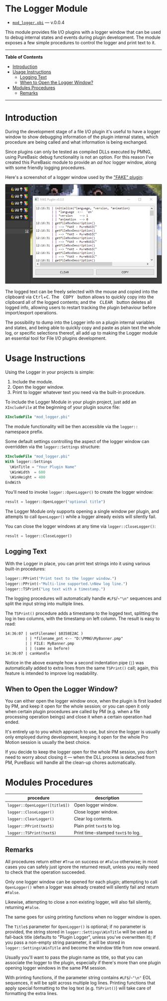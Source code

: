 # The Logger Module

- [`mod_logger.pbi`][mod_logger] — v.0.0.4

This module provides file I/O plugins with a logger window that can be used to debug internal states and events during plugin development.
The module exposes a few simple procedures to control the logger and print text to it.

-----

**Table of Contents**

<!-- MarkdownTOC autolink="true" bracket="round" autoanchor="false" lowercase="only_ascii" uri_encoding="true" levels="1,2" -->

- [Introduction](#introduction)
- [Usage Instructions](#usage-instructions)
    - [Logging Text](#logging-text)
    - [When to Open the Logger Window?](#when-to-open-the-logger-window)
- [Modules Procedures](#modules-procedures)
    - [Remarks](#remarks)

<!-- /MarkdownTOC -->

-----

# Introduction

During the development stage of a file I/O plugin it's useful to have a logger window to show debugging information of the plugin internal states, which procedure are being called and what information is being exchanged.

Since plugins can only be tested as compiled DLLs executed by PMNG, using PureBasic debug functionality is not an option.
For this reason I've created this PureBasic module to provide an _ad hoc_ logger window, along with some friendly logging procedures.

Here's a screenshot of a logger window used by the ["FAKE" plugin][PoC fake]:

![screenshot log window][screenshot logger]

The logged text can be freely selected with the mouse and copied into the clipboard via <kbd>Ctrl</kbd>+<kbd>C</kbd>.
The <kbd>&nbsp;COPY&nbsp;</kbd> button allows to quickly copy into the clipboard all of the logged contents; and the <kbd>&nbsp;CLEAR&nbsp;</kbd> button deletes all logged info, allowing users to restart tracking the plugin behaviour before import/export operations.

The possibility to dump into the Logger info on a plugin internal variables and states, and being able to quickly copy and paste as plain text the whole log, or specific selections thereof, all add up to making the Logger module an essential tool for File I/O plugins development.

# Usage Instructions

Using the Logger in your projects is simple:

1. Include the module.
2. Open the logger window.
3. Print to logger whatever text you need via the built-in procedure.

To include the Logger Module in your plugin project, just add an `XIncludeFile` at the beginning of your plugin source file:

```purebasic
XIncludeFile "mod_logger.pbi"
```

The module functionality will be then accessible via the `logger::` namespace prefix.

Some default settings controlling the aspect of the logger window can overridden via the `logger::Settings` structure:

```purebasic
XIncludeFile "mod_logger.pbi"
With logger::Settings
  \WinTitle = "Your Plugin Name"
  \WinWidth  = 600
  \WinHeight = 400
EndWith
```

You'll need to invoke `logger::OpenLogger()` to create the logger window:

```purebasic
result = logger::OpenLogger("optional title")
```

The Logger Module only supports opening a single window per plugin, and attempts to call `OpenLogger()` while a logger already exists will silently fail.

You can close the logger windows at any time via `logger::CloseLogger()`:

```purebasic
result = logger::CloseLogger()
```

## Logging Text

With the Logger in place, you can print text strings into it using various built-in procedures:

```purebasic
logger::PPrint("Print text to the logger window.")
logger::PPrint(~"Multi-line supported.\nNew log line.")
logger::TSPrint("Log text with a timestamp.")
```

The logging procedures will automatically handle `#LF$`/`~"\n"` sequences and split the input string into multiple lines.

The `TSPrint()` procedure adds a timestamp to the logged text, splitting the log in two columns, with the timestamp on left column.
The result is easy to read:

```
14:36:07 | setFilename( $0358E2AC )
         | | *filename_pnt <-- "D:\PMNG\MyBanner.pmp"
         | | FILE: MyBanner.pmp
         | | (same as before)
14:36:07 | canHandle
```

Notice in the above example how a second indentation pipe (`|`) was automatically added to extra lines from the same `TSPrint()` call; again, this feature is intended to improve log readability.

## When to Open the Logger Window?

You can either open the logger window once, when the plugin is first loaded by PM, and keep it open for the whole session; or you can open it only when certain plugin procedures are called by PM (e.g. when a file processing operation beings) and close it when a certain operation had ended.

It's entirely up to you which approach to use, but since the logger is usually only employed during development, keeping it open for the whole Pro Motion session is usually the best choice.

If you decide to keep the logger open for the whole PM session, you don't need to worry about closing it — when the DLL process is detached from PM, PureBasic will handle all the clean-up chores automatically.

# Modules Procedures


|           procedure            |            description             |
|--------------------------------|------------------------------------|
| `logger::OpenLogger([title$])` | Open logger window.                |
| `logger::CloseLogger()`        | Close logger window.               |
| `logger::ClearLogger()`        | Clear log contents.                |
| `logger::PPrint(text$)`        | Plain print `text$` to log.        |
| `logger::TSPrint(text$)`       | Print time-stamped `text$` to log. |

## Remarks

All procedures return either `#True` on success or `#False` otherwise; in most cases you can safely just ignore the returned result, unless you really need to check that the operation succeeded.

Only one logger window can be opened for each plugin; attempting to call `OpenLogger()` when a logger was already created will silently fail and return `#False`.

Likewise, attempting to close a non existing logger, will also fail silently, returning `#False`.

The same goes for using printing functions when no logger window is open.

The `Title$` parameter for `OpenLogger()` is optional; if no parameter is provided, the string stored in `logger::Settings\WinTitle` will be used as fall-back title (defaults to "Plugin Logger", unless you've overwritten it); if you pass a non-empty string parameter, it will be stored in `logger::Settings\WinTitle` and become the window title from now onward.

Usually you'll want to pass the plugin name as title, so that you can associate the logger to the plugin, especially if there's more than one plugin opening logger windows in the same PM session.

With printing functions, if the parameter string contains `#LF$`/`~"\n"` EOL sequences, it will be split across multiple log lines.
Printing functions that apply special formatting to the log text (e.g. `TSPrint()`) will take care of formatting the extra lines.

<!-----------------------------------------------------------------------------
                               REFERENCE LINKS
------------------------------------------------------------------------------>

<!-- project folders -->

[PoC fake]: ./PoC/file-io/fake/ "Navigate to folder"

<!-- project files -->

[mod_logger]: ./mod_logger.pbi "View source file"

<!-- screenshots -->

[screenshot logger]: ./PoC/file-io/fake/screenshot_logger.png "Screenshot of the logger module window in the FAKE plugin"

<!-- EOF -->
